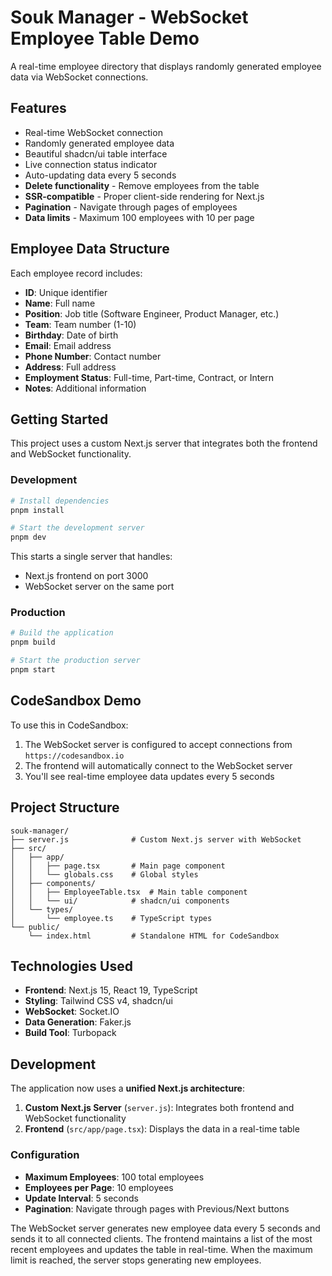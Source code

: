# Souk Manager - WebSocket Employee Table Demo

A real-time employee directory that displays randomly generated employee data via WebSocket connections.

## Features

- Real-time WebSocket connection
- Randomly generated employee data
- Beautiful shadcn/ui table interface
- Live connection status indicator
- Auto-updating data every 5 seconds
- **Delete functionality** - Remove employees from the table
- **SSR-compatible** - Proper client-side rendering for Next.js
- **Pagination** - Navigate through pages of employees
- **Data limits** - Maximum 100 employees with 10 per page

## Employee Data Structure

Each employee record includes:

- **ID**: Unique identifier
- **Name**: Full name
- **Position**: Job title (Software Engineer, Product Manager, etc.)
- **Team**: Team number (1-10)
- **Birthday**: Date of birth
- **Email**: Email address
- **Phone Number**: Contact number
- **Address**: Full address
- **Employment Status**: Full-time, Part-time, Contract, or Intern
- **Notes**: Additional information

## Getting Started

This project uses a custom Next.js server that integrates both the frontend and WebSocket functionality.

### Development

```bash
# Install dependencies
pnpm install

# Start the development server
pnpm dev
```

This starts a single server that handles:
- Next.js frontend on port 3000
- WebSocket server on the same port

### Production

```bash
# Build the application
pnpm build

# Start the production server
pnpm start
```

## CodeSandbox Demo

To use this in CodeSandbox:

1. The WebSocket server is configured to accept connections from `https://codesandbox.io`
2. The frontend will automatically connect to the WebSocket server
3. You'll see real-time employee data updates every 5 seconds

## Project Structure

```
souk-manager/
├── server.js              # Custom Next.js server with WebSocket
├── src/
│   ├── app/
│   │   ├── page.tsx       # Main page component
│   │   └── globals.css    # Global styles
│   ├── components/
│   │   ├── EmployeeTable.tsx  # Main table component
│   │   └── ui/            # shadcn/ui components
│   └── types/
│       └── employee.ts    # TypeScript types
└── public/
    └── index.html         # Standalone HTML for CodeSandbox
```

## Technologies Used

- **Frontend**: Next.js 15, React 19, TypeScript
- **Styling**: Tailwind CSS v4, shadcn/ui
- **WebSocket**: Socket.IO
- **Data Generation**: Faker.js
- **Build Tool**: Turbopack

## Development

The application now uses a **unified Next.js architecture**:

1. **Custom Next.js Server** (`server.js`): Integrates both frontend and WebSocket functionality
2. **Frontend** (`src/app/page.tsx`): Displays the data in a real-time table

### Configuration

- **Maximum Employees**: 100 total employees
- **Employees per Page**: 10 employees
- **Update Interval**: 5 seconds
- **Pagination**: Navigate through pages with Previous/Next buttons

The WebSocket server generates new employee data every 5 seconds and sends it to all connected clients. The frontend maintains a list of the most recent employees and updates the table in real-time. When the maximum limit is reached, the server stops generating new employees.
